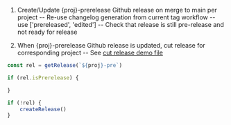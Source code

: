 1. Create/Update {proj}-prerelease Github release on merge to main per project
-- Re-use changelog generation from current tag workflow
-- use ['prereleased', 'edited']
-- Check that release is still pre-release and not ready for release

2. When {proj}-prerelease Github release is updated, cut release for corresponding project
-- See [cut release demo file](./.github/workflows/cut-release.yml)


```ts
const rel = getRelease(`${proj}-pre`)

if (rel.isPrerelease) {

}

if (!rel) {
    createRelease()
}
```
